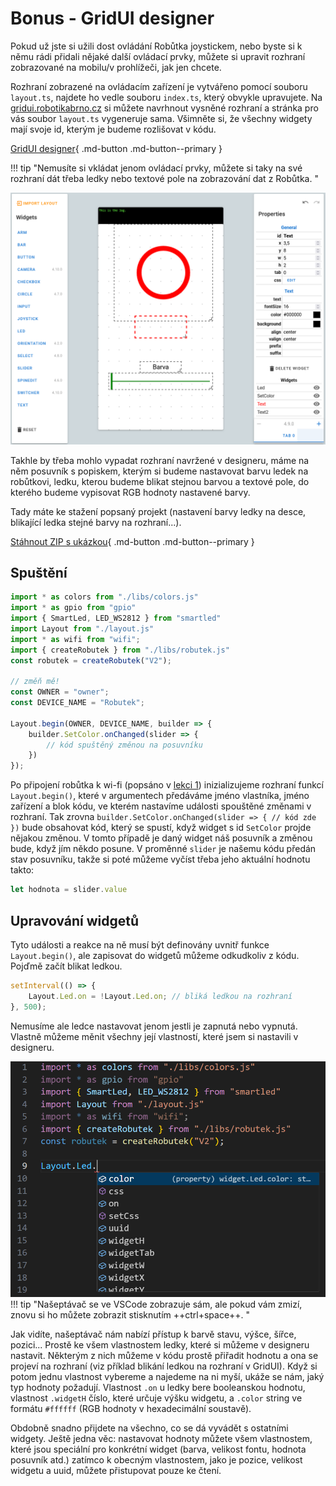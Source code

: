 # Bonus - GridUI designer

Pokud už jste si užili dost ovládání Robůtka joystickem, nebo byste si k němu rádi přidali  nějaké další ovládací prvky, můžete si upravit rozhraní zobrazované na mobilu/v prohlížeči, jak jen chcete.

Rozhraní zobrazené na ovládacím zařízení je vytvářeno pomocí souboru `layout.ts`, najdete ho vedle souboru `index.ts`, který obvykle upravujete. Na [gridui.robotikabrno.cz](https://gridui.robotikabrno.cz/) si můžete navrhnout vysněné rozhraní a stránka pro vás soubor `layout.ts` vygeneruje sama. Všimněte si, že všechny widgety mají svoje id, kterým je budeme rozlišovat v kódu.

[GridUI designer](https://gridui.robotikabrno.cz/){ .md-button .md-button--primary }

!!! tip "Nemusíte si vkládat jenom ovládací prvky, můžete si taky na své rozhraní dát třeba ledky nebo textové pole na zobrazování dat z Robůtka. "

![](assets\guiExample.png)

Takhle by třeba mohlo vypadat rozhraní navržené v designeru, máme na něm posuvník s popiskem, kterým si budeme nastavovat barvu ledek na robůtkovi, ledku, kterou budeme blikat stejnou barvou a textové pole, do kterého budeme vypisovat RGB hodnoty nastavené barvy.

Tady máte ke stažení popsaný projekt (nastavení barvy ledky na desce, blikající ledka stejné barvy na rozhraní...).

[Stáhnout ZIP s ukázkou](colors-gridui.zip){ .md-button .md-button--primary }




## Spuštění
```ts
import * as colors from "./libs/colors.js"
import * as gpio from "gpio"
import { SmartLed, LED_WS2812 } from "smartled"
import Layout from "./layout.js"
import * as wifi from "wifi";
import { createRobutek } from "./libs/robutek.js"
const robutek = createRobutek("V2");

// změň mě!
const OWNER = "owner";
const DEVICE_NAME = "Robutek";

Layout.begin(OWNER, DEVICE_NAME, builder => {
    builder.SetColor.onChanged(slider => {
        // kód spuštěný změnou na posuvníku
    })
});
```
Po připojení robůtka k wi-fi (popsáno v [lekci 1](../lekce1/index.md#lekce-15-dalkove-ovladani)) inizializujeme rozhraní funkcí `Layout.begin()`, které v argumentech předáváme jméno vlastníka, jméno zařízení a blok kódu, ve kterém nastavíme události spouštěné změnami v rozhraní. Tak zrovna `builder.SetColor.onChanged(slider => { // kód zde })` bude obsahovat kód, který se spustí, když widget s id `SetColor` projde nějakou změnou. V tomto případě je daný widget náš posuvník a změnou bude, když jím někdo posune. V proměnné `slider` je našemu kódu předán stav posuvníku, takže si poté můžeme vyčíst třeba jeho aktuální hodnotu takto:

```ts
let hodnota = slider.value
```

## Upravování widgetů
Tyto události a reakce na ně musí být definovány uvnitř funkce `Layout.begin()`, ale zapisovat do widgetů můžeme odkudkoliv z kódu. Pojďmě začít blikat ledkou.
```ts
setInterval(() => {
    Layout.Led.on = !Layout.Led.on; // bliká ledkou na rozhraní
}, 500);
```

Nemusíme ale ledce nastavovat jenom jestli je zapnutá nebo vypnutá. Vlastně můžeme měnit všechny její vlastností, které jsem si nastavili v designeru.

![](assets/suggExample.png)
!!! tip "Našeptávač se ve VSCode zobrazuje sám, ale pokud vám zmizí, znovu si ho můžete zobrazit stisknutím ++ctrl+space++. "

Jak vidíte, našeptávač nám nabízí přístup k barvě stavu, výšce, šířce, pozici... Prostě ke všem vlastnostem ledky, které si můžeme v designeru nastavit. Některým z nich můžeme v kódu prostě přiřadit hodnotu a ona se projeví na rozhraní (viz příklad blikání ledkou na rozhraní v GridUI). Když si potom jednu vlastnost vybereme a najedeme na ni myší, ukáže se nám, jaký typ hodnoty požadují. Vlastnost `.on` u ledky bere booleanskou hodnotu, vlastnost `.widgetH` číslo, které určuje výšku widgetu, a `.color` string ve formátu `#ffffff` (RGB hodnoty v hexadecimální soustavě).


Obdobně snadno přijdete na všechno, co se dá vyvádět s ostatními widgety. Ještě jedna věc: nastavovat hodnoty můžete všem vlastnostem, které jsou speciální pro konkrétní widget (barva, velikost fontu, hodnota posuvník atd.) zatímco k obecným vlastnostem, jako je pozice, velikost widgetu a uuid, můžete přistupovat pouze ke čtení.

